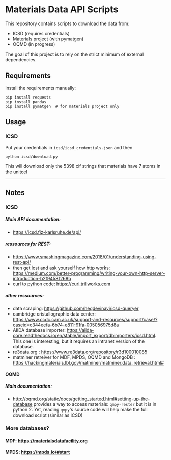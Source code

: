 # Materials Data API Scripts

This repository contains scripts to download the data from:
- ICSD (requires credentials)
- Materials project (with pymatgen)
- OQMD (in progress)

The goal of this project is to rely on the strict minimum of external dependencies.

## Requirements
install the requirements manually:

    pip install requests
    pip install pandas
    pip install pymatgen  # for materials project only 

## Usage
### ICSD
Put your credentials in `icsd/icsd_credentials.json` and then

    python icsd/download.py

This will download only the 5398 cif strings that materials have 7 atoms in the unitcel




---
## Notes
### ICSD
##### Main API documentation:
- https://icsd.fiz-karlsruhe.de/api/
##### ressources for REST:
- https://www.smashingmagazine.com/2018/01/understanding-using-rest-api/
- then get lost and ask yourself how http works: https://medium.com/better-programming/writing-your-own-http-server-introduction-b2f94581268b
- curl to python code: https://curl.trillworks.com
##### other ressources:
- data scraping: https://github.com/hegdevinayi/icsd-queryer
- cambridge cristallographic data center: https://www.ccdc.cam.ac.uk/support-and-resources/support/case/?caseid=c344eefa-6b74-e811-91fa-005056975d8a
- AIIDA database importer: https://aiida-core.readthedocs.io/en/stable/import_export/dbimporters/icsd.html. This one is interesting, but it requires an intranet version of the database.
- re3data.org : https://www.re3data.org/repository/r3d100010085
- matminer retreiver for MDF, MPDS, OQMD and MongoDB : https://hackingmaterials.lbl.gov/matminer/matminer.data_retrieval.html#


#### OQMD
##### Main documentation:
- http://oqmd.org/static/docs/getting_started.html#setting-up-the-database provides a way to access materials: `qmpy-rester` but it is in python 2. Yet, reading `qmpy`'s source code will help make the full download script (similar as ICSD)

### More databases?
#### MDF: https://materialsdatafacility.org
#### MPDS: https://mpds.io/#start